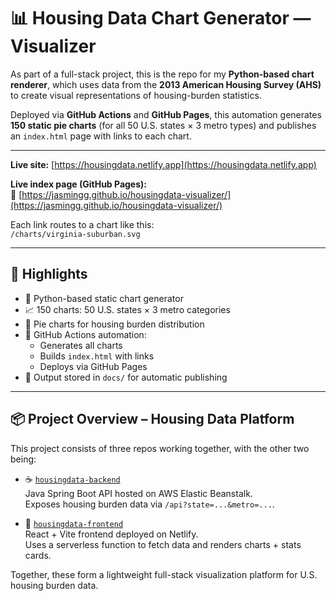 # 📊 Housing Data Chart Generator — Visualizer

As part of a full-stack project, this is the repo for my **Python-based chart renderer**, which uses data from the **2013 American Housing Survey (AHS)** to create visual representations of housing-burden statistics.

Deployed via **GitHub Actions** and **GitHub Pages**, this automation generates **150 static pie charts** (for all 50 U.S. states × 3 metro types) and publishes an `index.html` page with links to each chart.

---
**Live site:** [https://housingdata.netlify.app](https://housingdata.netlify.app)  

**Live index page (GitHub Pages):**  
🔗 [https://jasmingg.github.io/housingdata-visualizer/](https://jasmingg.github.io/housingdata-visualizer/)

Each link routes to a chart like this:  
`/charts/virginia-suburban.svg`

---

## 🚀 Highlights

- 🐍 Python-based static chart generator
- 📈 150 charts: 50 U.S. states × 3 metro categories
- 🎨 Pie charts for housing burden distribution
- 🤖 GitHub Actions automation:
  - Generates all charts
  - Builds `index.html` with links
  - Deploys via GitHub Pages
- 📁 Output stored in `docs/` for automatic publishing

---

## 📦 Project Overview – Housing Data Platform

This project consists of three repos working together, with the other two being:

- ☕ [`housingdata-backend`](https://github.com/jasmingg/housingdata-backend)  
  Java Spring Boot API hosted on AWS Elastic Beanstalk.  
  Exposes housing burden data via `/api?state=...&metro=...`.

- 🎨 [`housingdata-frontend`](https://github.com/jasmingg/housingdata-frontend)  
  React + Vite frontend deployed on Netlify.  
  Uses a serverless function to fetch data and renders charts + stats cards.

Together, these form a lightweight full-stack visualization platform for U.S. housing burden data.

